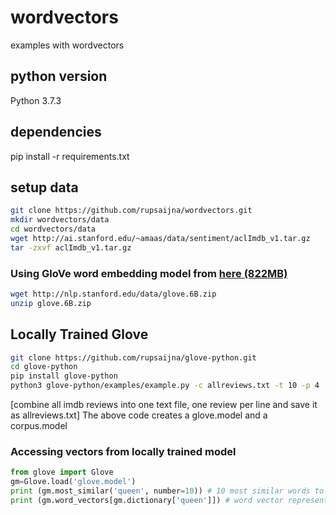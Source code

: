 # wordvectors
examples with wordvectors

##  python version
Python 3.7.3

## dependencies
pip install -r requirements.txt

## setup data
```bash
git clone https://github.com/rupsaijna/wordvectors.git
mkdir wordvectors/data
cd wordvectors/data
wget http://ai.stanford.edu/~amaas/data/sentiment/aclImdb_v1.tar.gz
tar -zxvf aclImdb_v1.tar.gz
```

### Using GloVe word embedding model from [here (822MB)](http://nlp.stanford.edu/data/glove.6B.zip)

```bash  
wget http://nlp.stanford.edu/data/glove.6B.zip
unzip glove.6B.zip
```


## Locally Trained Glove
```bash 
git clone https://github.com/rupsaijna/glove-python.git 
cd glove-python 
pip install glove-python
python3 glove-python/examples/example.py -c allreviews.txt -t 10 -p 4
```
[combine all imdb reviews into one text file, one review per line and save it as allreviews.txt]
The above code creates a glove.model and a corpus.model

### Accessing vectors from locally trained model
```python
from glove import Glove
gm=Glove.load('glove.model')
print (gm.most_similar('queen', number=10)) # 10 most similar words to 'queen'
print (gm.word_vectors[gm.dictionary['queen']]) # word vector representation of 'queen'
```
